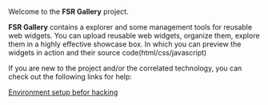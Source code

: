 Welcome to the **FSR Gallery** project.

**FSR Gallery** contains a explorer and some management tools for reusable web widgets. You can upload reusable web widgets, organize them, explore them in a highly effective showcase box. In which you can preview the widgets in action and their source code(html/css/javascript)

If you are new to the project and/or the correlated technology, you can check out the following links for help:

[Environment setup befor hacking](http://wiki.github.com/neolee/fsrg/environment-setup-before-hacking)